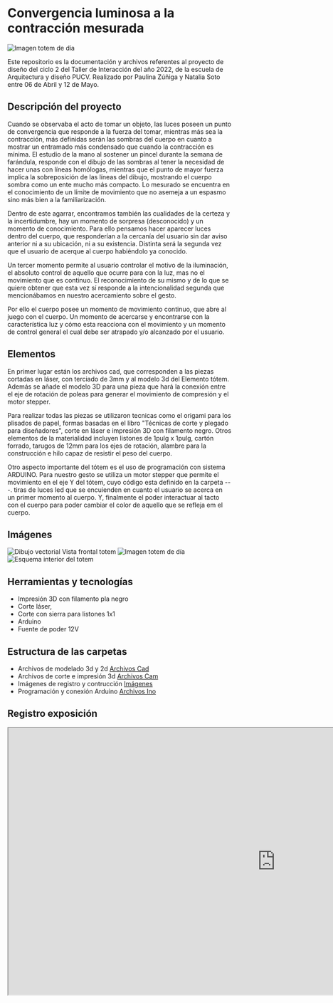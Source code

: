 # Convergencia luminosa a la contracción mesurada

![Imagen totem de día](https://raw.githubusercontent.com/Paulina99Z/documentacion-proyecto/main/img/totem%201-1/WhatsApp%20Image%202022-05-18%20at%2011.23.54%20PM.jpeg)

Este repositorio es la documentación y archivos referentes al proyecto de diseño del ciclo 2 del Taller de Interacción del año 2022, de la escuela de Arquitectura y diseño PUCV. Realizado por Paulina Zúñiga y Natalia Soto entre 06 de Abril y 12 de Mayo.

##  Descripción del proyecto

Cuando se observaba el acto de tomar un objeto, las luces poseen un punto de convergencia que responde a la fuerza del tomar, mientras más sea la contracción, más definidas serán las sombras del cuerpo en cuanto a mostrar un entramado más condensado que cuando la contracción es mínima. El estudio de la mano al sostener un pincel durante la semana de farándula, responde con el dibujo de las sombras al tener la necesidad de hacer unas con líneas homólogas, mientras que el punto de mayor fuerza implica la sobreposición de las líneas del dibujo, mostrando el cuerpo sombra como un ente mucho más compacto. Lo mesurado se encuentra en el conocimiento de un límite de movimiento que no asemeja a un espasmo sino más bien a la familiarización.

Dentro de este agarrar, encontramos también las cualidades de la certeza y la incertidumbre, hay un momento de sorpresa (desconocido) y un momento de conocimiento. Para ello pensamos hacer aparecer luces dentro del cuerpo, que responderían a la cercanía del usuario sin dar aviso anterior ni a su ubicación, ni a su existencia. Distinta será la segunda vez que el usuario de acerque al cuerpo habiéndolo ya conocido.

Un tercer momento permite al usuario controlar el motivo de la iluminación, el absoluto control de aquello que ocurre para con la luz, mas no el movimiento que es continuo. El reconocimiento de su mismo y de lo que se quiere obtener que esta vez sí responde a la intencionalidad segunda que mencionábamos en nuestro acercamiento sobre el gesto.

Por ello el cuerpo posee un momento de movimiento continuo, que abre al juego con el cuerpo. Un momento de acercarse y encontrarse con la característica luz y cómo esta reacciona con el movimiento y un momento de control general el cual debe ser atrapado y/o alcanzado por el usuario.

## Elementos 

En primer lugar están los archivos cad, que corresponden a las piezas cortadas en láser, con terciado de 3mm y al modelo 3d del Elemento tótem.
Además se añade el modelo 3D para una pieza que hará la conexión entre el eje de rotación de poleas para generar el movimiento de compresión y el motor stepper.

Para realizar todas las piezas se utilizaron tecnicas como el origami para los plisados de papel, formas basadas en el libro "Técnicas de corte y plegado para diseñadores", corte en láser e impresión 3D con filamento negro.
Otros elementos de la materialidad incluyen listones de 1pulg x 1pulg, cartón forrado, tarugos de 12mm para los ejes de rotación, alambre para la construcción e hilo capaz de resistir el peso del cuerpo.

Otro aspecto importante del tótem es el uso de programación con sistema ARDUINO. Para nuestro gesto se utiliza un motor stepper que permite el movimiento en el eje Y del tótem, cuyo código esta definido en la carpeta ---. tiras de luces led que se encuienden en cuanto el usuario se acerca en un primer momento al cuerpo. Y, finalmente el poder interactuar al tacto con el cuerpo para poder cambiar el color de aquello que se refleja em el cuerpo.

## Imágenes
![Dibujo vectorial Vista frontal totem](https://raw.githubusercontent.com/Paulina99Z/documentacion-proyecto/main/img/totem%201-1/Totem%20dibujos-03.png)
![Imagen totem de día](https://raw.githubusercontent.com/Paulina99Z/documentacion-proyecto/main/img/totem%201-1/WhatsApp%20Image%202022-05-18%20at%2011.23.54%20PM.jpeg)
![Esquema interior del totem](https://raw.githubusercontent.com/Paulina99Z/documentacion-proyecto/main/img/totem%201-1/Modelo%20digital%20totem.jpg)


## Herramientas y tecnologías
- Impresión 3D con filamento pla negro
- Corte láser, 
- Corte con sierra para listones 1x1
- Arduino
- Fuente de poder 12V

## Estructura de las carpetas
- Archivos de modelado 3d y 2d [Archivos Cad](https://github.com/Paulina99Z/documentacion-proyecto/tree/main/cad)
- Archivos de corte e impresión 3d [Archivos Cam](https://github.com/Paulina99Z/documentacion-proyecto/tree/main/cam)
- Imágenes de registro y contrucción [Imágenes](https://github.com/Paulina99Z/documentacion-proyecto/tree/main/img)
- Programación y conexión Arduino [Archivos Ino](https://github.com/Paulina99Z/documentacion-proyecto/tree/main/ino)

## Registro exposición
<iframe width="1200" height = "600" src="https://www.youtube.com/watch?v=4rSVPTRsMz8"> </iframe>
